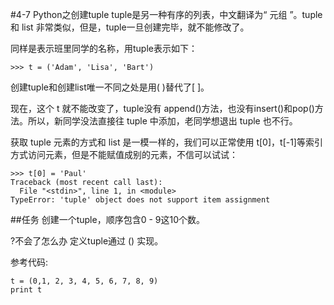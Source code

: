 #4-7 Python之创建tuple
tuple是另一种有序的列表，中文翻译为“ 元组 ”。tuple 和 list 非常类似，但是，tuple一旦创建完毕，就不能修改了。

同样是表示班里同学的名称，用tuple表示如下：

	>>> t = ('Adam', 'Lisa', 'Bart')
创建tuple和创建list唯一不同之处是用( )替代了[ ]。

现在，这个 t 就不能改变了，tuple没有 append()方法，也没有insert()和pop()方法。所以，新同学没法直接往 tuple 中添加，老同学想退出 tuple 也不行。

获取 tuple 元素的方式和 list 是一模一样的，我们可以正常使用 t[0]，t[-1]等索引方式访问元素，但是不能赋值成别的元素，不信可以试试：

	>>> t[0] = 'Paul'
	Traceback (most recent call last):
	  File "<stdin>", line 1, in <module>
	TypeError: 'tuple' object does not support item assignment
##任务
创建一个tuple，顺序包含0 - 9这10个数。

?不会了怎么办
定义tuple通过 () 实现。

参考代码:

	t = (0,1, 2, 3, 4, 5, 6, 7, 8, 9)
	print t